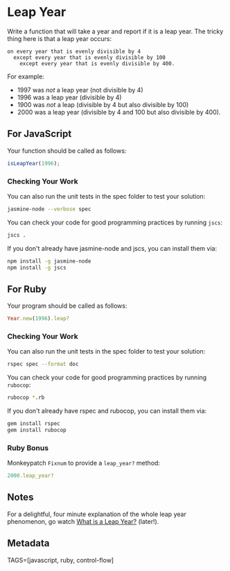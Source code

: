 # Leap Year

Write a function that will take a year and report if it is a leap year. The tricky thing here is that a leap year occurs:

```plain
on every year that is evenly divisible by 4
  except every year that is evenly divisible by 100
    except every year that is evenly divisible by 400.
```

For example:
* 1997 was *not* a leap year (not divisible by 4)
* 1996 was a leap year (divisible by 4)
* 1900 was *not* a leap (divisible by 4 but also divisible by 100)
* 2000 was a leap year (divisible by 4 and 100 but also divisible by 400).

## For JavaScript

Your function should be called as follows:

```javascript
isLeapYear(1996);
```

### Checking Your Work

You can also run the unit tests in the spec folder to test your solution:

```bash
jasmine-node --verbose spec
```

You can check your code for good programming practices by running `jscs`:

```bash
jscs .
```

If you don't already have jasmine-node and jscs, you can install them via:

```bash
npm install -g jasmine-node
npm install -g jscs
```

## For Ruby

Your program should be called as follows:

```ruby
Year.new(1996).leap?
```

### Checking Your Work

You can also run the unit tests in the spec folder to test your solution:

```bash
rspec spec --format doc
```

You can check your code for good programming practices by running `rubocop`:

```bash
rubocop *.rb
```

If you don't already have rspec and rubocop, you can install them via:

```bash
gem install rspec
gem install rubocop
```

### Ruby Bonus

Monkeypatch `Fixnum` to provide a `leap_year?` method:

```ruby
2000.leap_year?
```

## Notes

For a delightful, four minute explanation of the whole leap year phenomenon, go watch [What is a Leap Year?](http://www.youtube.com/watch?v=xX96xng7sAE) (later!).

## Metadata

TAGS=[javascript, ruby, control-flow]
